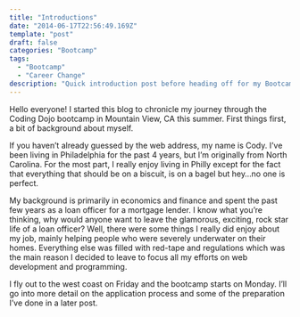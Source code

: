 ```yaml
---
title: "Introductions"
date: "2014-06-17T22:56:49.169Z"
template: "post"
draft: false
categories: "Bootcamp"
tags:
  - "Bootcamp"
  - "Career Change"
description: "Quick introduction post before heading off for my Bootcamp across the country"
---
```

Hello everyone!  I started this blog to chronicle my journey through the Coding Dojo bootcamp in Mountain View, CA this summer.  First things first, a bit of background about myself.<!--more-->

If you haven’t already guessed by the web address, my name is Cody.  I’ve been living in Philadelphia for the past 4 years, but I’m originally from North Carolina.  For the most part, I really enjoy living in Philly except for the fact that everything that should be on a biscuit, is on a bagel but hey…no one is perfect.

My background is primarily in economics and finance and spent the past few years as a loan officer for a mortgage lender.  I know what you’re thinking, why would anyone want to leave the glamorous, exciting, rock star life of a loan officer?  Well, there were some things I really did enjoy about my job, mainly helping people who were severely  underwater on their homes.  Everything else was filled with red-tape and regulations which was the main reason I decided to leave to focus all my efforts on web development and programming.

I fly out to the west coast on Friday and the bootcamp starts on Monday.  I’ll go into more detail on the application process and some of the preparation I’ve done in a later post.
